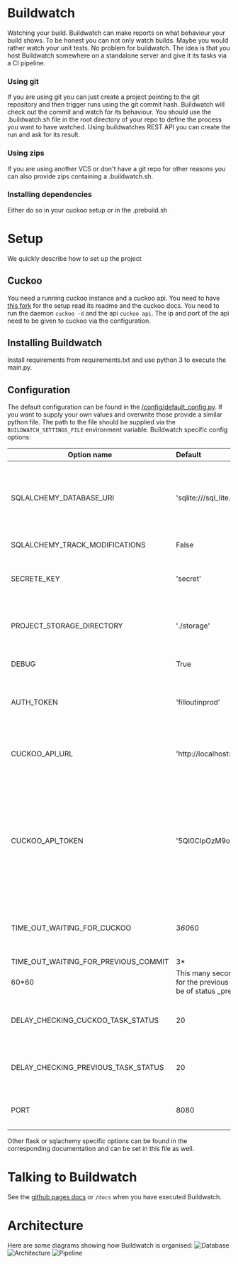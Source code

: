 # Buildwatch

Watching your build. Buildwatch can make reports on what behaviour your build shows. To be honest you can not only watch
builds. Maybe you would rather watch your unit tests. No problem for buildwatch. The idea is that you host Buildwatch
somewhere on a standalone server and give it its tasks via a CI pipeline.

### Using git

If you are using git you can just create a project pointing to the git repository and then trigger runs using the git
commit hash. Buildwatch will check out the commit and watch for its behaviour. You should use the .buildwatch.sh file in
the root directory of your repo to define the process you want to have watched. Using buildwatches REST API you can
create the run and ask for its result.

### Using zips

If you are using another VCS or don't have a git repo for other reasons you can also provide zips containing a
.buildwatch.sh.

### Installing dependencies

Either do so in your cuckoo setup or in the .prebuild.sh

# Setup

We quickly describe how to set up the project

## Cuckoo

You need a running cuckoo instance and a cuckoo api. You need to have [this fork](https://github.com/axel1200/cuckoo)
for the setup read its readme and the cuckoo docs. You need to run the daemon `cuckoo -d` and the api `cuckoo api`. The
ip and port of the api need to be given to cuckoo via the configuration.

## Installing Buildwatch

Install requirements from requirements.txt and use python 3 to execute the main.py.

## Configuration

The default configuration can be found in the [/config/default_config.py](config/default_config.py). If you
want to supply your own values and overwrite those provide a similar python file. The path to the file should be
supplied via the `BUILDWATCH_SETTINGS_FILE` environment variable. Buildwatch specific config options:

| Option name        | Default           | Description       |
| ------------- |:-------------| -----|
| SQLALCHEMY_DATABASE_URI | 'sqlite:///sql_lite.db'| The url pointing to the Database used. Can also point to other types of databases than sqlite. |
| SQLALCHEMY_TRACK_MODIFICATIONS | False | No need changing this | 
| SECRETE_KEY | 'secret' | Used for cryptography should be changed in production | 
| PROJECT_STORAGE_DIRECTORY | './storage' | Folder where data Buildwatch persistent data is stored |
| DEBUG | True| Should be false in production |
| AUTH_TOKEN | 'filloutinprod'| Token used to authorize to the Buildwatch rest api |
| CUCKOO_API_URL | 'http://localhost:8090'| The url used to communicate with the cuckoo rest api |
| CUCKOO_API_TOKEN | '5Ql0ClpOzM9oot53daAIvA' | The token for the cuckoo api used to authenticate with it. Can be found in the configuration files of cuckoo. (api_token property in cuckoo.conf) |
| TIME_OUT_WAITING_FOR_CUCKOO | 3*60*60 | This many seconds we wait for cuckoo builds to finish |
| TIME_OUT_WAITING_FOR_PREVIOUS_COMMIT | 3*
60*60 | This many seconds we wait for the previous commit to be of status _prepared. |
| DELAY_CHECKING_CUCKOO_TASK_STATUS | 20| Every x seconds check if the cuckoo task finished. |
| DELAY_CHECKING_PREVIOUS_TASK_STATUS | 20| Every x seconds check if the previous task finished. |
| PORT | 8080| Port Buildwatch rest api is started on |

Other flask or sqlachemy specific options can be found in the corresponding documentation and can be set in this file as
well.

# Talking to Buildwatch

See the [github pages docs](https://example.com) or `/docs` when you have executed Buildwatch.

# Architecture

Here are some diagrams showing how Buildwatch is organised:
![Database](static/achitecture/databse.png)
![Architecture](static/achitecture/architecture.png)
![Pipeline](static/achitecture/Pipeline%20Buildwatch.png)
